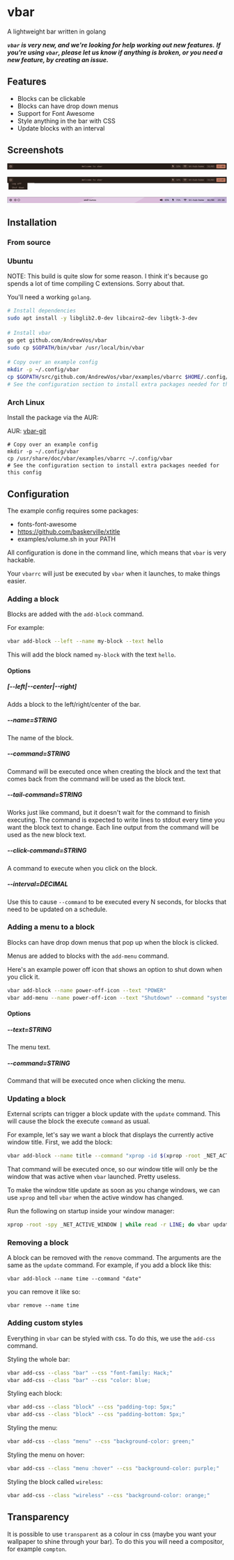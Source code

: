 # vbar

A lightweight bar written in golang

***`vbar` is very new, and we're looking for help working out new features.***
***If you're using `vbar`, please let us know if anything is broken, or you need a new feature, by creating an issue.***

## Features

- Blocks can be clickable
- Blocks can have drop down menus
- Support for Font Awesome
- Style anything in the bar with CSS
- Update blocks with an interval

## Screenshots

![screenshot of vbar](https://raw.githubusercontent.com/AndrewVos/vbar/master/screenshots/simple.png)

![screenshot of vbar with popup menu](https://raw.githubusercontent.com/AndrewVos/vbar/master/screenshots/popup.png)

![screenshot of vbar with transparency](https://raw.githubusercontent.com/AndrewVos/vbar/master/screenshots/transparent.png)

## Installation

### From source

### Ubuntu

NOTE: This build is quite slow for some reason. I think it's because go spends a lot of time compiling C extensions. Sorry about that.

You'll need a working `golang`.

```bash
# Install dependencies
sudo apt install -y libglib2.0-dev libcairo2-dev libgtk-3-dev

# Install vbar
go get github.com/AndrewVos/vbar
sudo cp $GOPATH/bin/vbar /usr/local/bin/vbar

# Copy over an example config
mkdir -p ~/.config/vbar
cp $GOPATH/src/github.com/AndrewVos/vbar/examples/vbarrc $HOME/.config/vbar/
# See the configuration section to install extra packages needed for this config
```

### Arch Linux

Install the package via the AUR:

AUR: [vbar-git](https://aur.archlinux.org/packages/vbar-git)

```
# Copy over an example config
mkdir -p ~/.config/vbar
cp /usr/share/doc/vbar/examples/vbarrc ~/.config/vbar
# See the configuration section to install extra packages needed for this config
```

## Configuration

The example config requires some packages:

- fonts-font-awesome
- https://github.com/baskerville/xtitle
- examples/volume.sh in your PATH

All configuration is done in the command line, which means
that `vbar` is very hackable.

Your `vbarrc` will just be executed by `vbar` when it launches,
to make things easier.

### Adding a block

Blocks are added with the `add-block` command.

For example:

```bash
vbar add-block --left --name my-block --text hello
```

This will add the block named `my-block` with the text
`hello`.

#### Options

##### [--left|--center|--right]

Adds a block to the left/right/center of the bar.

##### --name=STRING

The name of the block.

##### --command=STRING

Command will be executed once when creating the block
and the text that comes back from the command will be
used as the block text.

##### --tail-command=STRING

Works just like command, but it doesn't wait for the
command to finish executing. The command is expected
to write lines to stdout every time you want the
block text to change. Each line output from the
command will be used as the new block text.

##### --click-command=STRING

A command to execute when you click on the block.

##### --interval=DECIMAL

Use this to cause `--command` to be executed every N
seconds, for blocks that need to be updated on a
schedule.

### Adding a menu to a block

Blocks can have drop down menus that pop up when
the block is clicked.

Menus are added to blocks with the `add-menu` command.

Here's an example power off icon that shows an option to
shut down when you click it.

```bash
vbar add-block --name power-off-icon --text "POWER"
vbar add-menu --name power-off-icon --text "Shutdown" --command "systemctl poweroff"
```

#### Options

##### --text=STRING

The menu text.

##### --command=STRING

Command that will be executed once when clicking the menu.

### Updating a block

External scripts can trigger a block update
with the `update` command. This will
cause the block the execute `command` as usual.

For example, let's say we want a block that displays the currently active window title. First, we add the block:

```bash
vbar add-block --name title --command "xprop -id $(xprop -root _NET_ACTIVE_WINDOW | cut -d ' ' -f 5) WM_NAME | sed -e 's/.*\"\\(.*\\)\".*/\\1/'"
```

That command will be executed once, so our window title will only be the window that was active when `vbar` launched. Pretty useless.

To make the window title update as soon as you change windows, we can use `xprop` and tell `vbar` when the active window has changed.

Run the following on startup inside your window manager:

```bash
xprop -root -spy _NET_ACTIVE_WINDOW | while read -r LINE; do vbar update --name title; done &
```
### Removing a block

A block can be removed with the `remove` command. The arguments are the same as the `update` command. For example, if you add a block like this:

    vbar add-block --name time --command "date"
    
you can remove it like so:

    vbar remove --name time

### Adding custom styles

Everything in `vbar` can be styled with css.
To do this, we use the `add-css` command.

Styling the whole bar:

```bash
vbar add-css --class "bar" --css "font-family: Hack;"
vbar add-css --class "bar" --css "color: blue;
```

Styling each block:

```bash
vbar add-css --class "block" --css "padding-top: 5px;"
vbar add-css --class "block" --css "padding-bottom: 5px;"
```

Styling the menu:

```bash
vbar add-css --class "menu" --css "background-color: green;"
```

Styling the menu on hover:

```bash
vbar add-css --class "menu :hover" --css "background-color: purple;"
```

Styling the block called `wireless`:

```bash
vbar add-css --class "wireless" --css "background-color: orange;"
```

## Transparency

It is possible to use `transparent` as a colour in css
(maybe you want your wallpaper to shine through your bar).
To do this you will need a compositor, for example `compton`.
